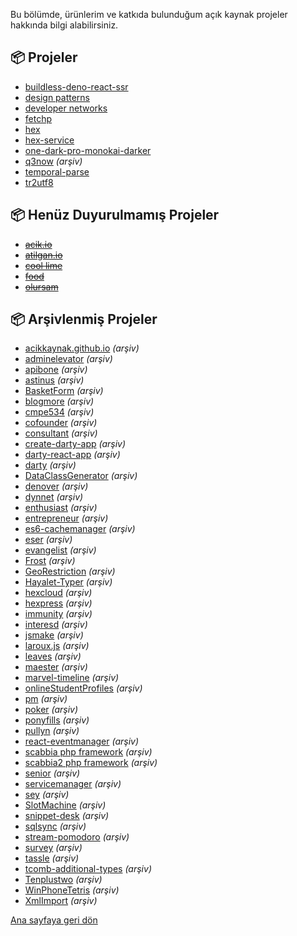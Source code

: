 Bu bölümde, ürünlerim ve katkıda bulunduğum açık kaynak projeler hakkında bilgi alabilirsiniz.

## 📦 Projeler
- [buildless-deno-react-ssr](https://github.com/eser/buildless-deno-react-ssr)
- [design patterns](https://github.com/eser/design-patterns)
- [developer networks](https://github.com/eser/developer-networks)
- [fetchp](https://github.com/eser/fetchp)
- [hex](https://github.com/eser/hex)
- [hex-service](https://github.com/eser/hex-service)
- [one-dark-pro-monokai-darker](https://github.com/eser/vscode-one-dark-pro-monokai-darker)
- [q3now](https://github.com/eser/q3now) *(arşiv)*
- [temporal-parse](https://github.com/eser/temporal-parse)
- [tr2utf8](https://github.com/eser/tr2utf8)

## 📦 Henüz Duyurulmamış Projeler
- ~~[acik.io](https://github.com/eser/acik.io)~~
- ~~[atilgan.io](https://github.com/eser/atilgan.io)~~
- ~~[cool lime](https://github.com/eser/cool-lime)~~
- ~~[food](https://github.com/eser/food)~~
- ~~[olursam](https://github.com/eser/olursam)~~

## 📦 Arşivlenmiş Projeler
- [acikkaynak.github.io](https://github.com/eser/acikkaynak.github.io) *(arşiv)*
- [adminelevator](https://github.com/eser/adminelevator) *(arşiv)*
- [apibone](https://github.com/eser/apibone) *(arşiv)*
- [astinus](https://github.com/eser/astinus) *(arşiv)*
- [BasketForm](https://github.com/eser/BasketForm) *(arşiv)*
- [blogmore](https://github.com/eser/blogmore) *(arşiv)*
- [cmpe534](https://github.com/eser/cmpe534) *(arşiv)*
- [cofounder](https://github.com/eser/cofounder) *(arşiv)*
- [consultant](https://github.com/eser/consultant) *(arşiv)*
- [create-darty-app](https://github.com/eser/create-darty-app) *(arşiv)*
- [darty-react-app](https://github.com/eser/darty-react-app) *(arşiv)*
- [darty](https://github.com/eser/darty) *(arşiv)*
- [DataClassGenerator](https://github.com/eser/DataClassGenerator) *(arşiv)*
- [denover](https://github.com/eser/denover) *(arşiv)*
- [dynnet](https://github.com/eser/dynnet) *(arşiv)*
- [enthusiast](https://github.com/eser/enthusiast) *(arşiv)*
- [entrepreneur](https://github.com/eser/entrepreneur) *(arşiv)*
- [es6-cachemanager](https://github.com/eser/es6-cachemanager) *(arşiv)*
- [eser](https://github.com/eser/eser-npm) *(arşiv)*
- [evangelist](https://github.com/eser/evangelist) *(arşiv)*
- [Frost](https://github.com/eser/Frost) *(arşiv)*
- [GeoRestriction](https://github.com/eser/GeoRestriction) *(arşiv)*
- [Hayalet-Typer](https://github.com/eser/Hayalet-Typer) *(arşiv)*
- [hexcloud](https://github.com/eser/hexcloud) *(arşiv)*
- [hexpress](https://github.com/eser/hexpress) *(arşiv)*
- [immunity](https://github.com/eser/immunity) *(arşiv)*
- [interesd](https://github.com/eser/interesd) *(arşiv)*
- [jsmake](https://github.com/eser/jsmake) *(arşiv)*
- [laroux.js](https://github.com/eser/laroux.js) *(arşiv)*
- [leaves](https://github.com/eser/leaves) *(arşiv)*
- [maester](https://github.com/eser/maester) *(arşiv)*
- [marvel-timeline](https://github.com/eser/marvel-timeline) *(arşiv)*
- [onlineStudentProfiles](https://github.com/eser/onlineStudentProfiles) *(arşiv)*
- [pm](https://github.com/eser/pm) *(arşiv)*
- [poker](https://github.com/eser/poker) *(arşiv)*
- [ponyfills](https://github.com/eser/ponyfills) *(arşiv)*
- [pullyn](https://github.com/eser/pullyn) *(arşiv)*
- [react-eventmanager](https://github.com/eser/react-eventmanager) *(arşiv)*
- [scabbia php framework](https://github.com/eser/scabbia1) *(arşiv)*
- [scabbia2 php framework](https://github.com/eser/scabbia2) *(arşiv)*
- [senior](https://github.com/eser/senior) *(arşiv)*
- [servicemanager](https://github.com/eser/servicemanager) *(arşiv)*
- [sey](https://github.com/eser/sey) *(arşiv)*
- [SlotMachine](https://github.com/eser/SlotMachine) *(arşiv)*
- [snippet-desk](https://github.com/eser/snippet-desk) *(arşiv)*
- [sqlsync](https://github.com/eser/sqlsync) *(arşiv)*
- [stream-pomodoro](https://github.com/eser/stream-pomodoro) *(arşiv)*
- [survey](https://github.com/eser/survey) *(arşiv)*
- [tassle](https://github.com/eser/tassle) *(arşiv)*
- [tcomb-additional-types](https://github.com/eser/tcomb-additional-types) *(arşiv)*
- [Tenplustwo](https://github.com/eser/Tenplustwo) *(arşiv)*
- [WinPhoneTetris](https://github.com/eser/WinPhoneTetris) *(arşiv)*
- [XmlImport](https://github.com/eser/XmlImport) *(arşiv)*


[Ana sayfaya geri dön](../../README.md)
